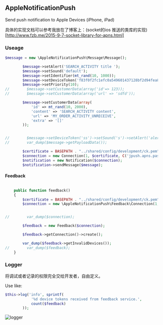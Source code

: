 ## AppleNotificationPush
Send push notification to Apple Devices (iPhone, iPad) 

具体的实现文档可以参考我放在了博客上：(socket的ios 推送的类库的实现)[http://www.fzb.me/2015-9-7-socket-library-for-apns.html]


### Useage

```php
$message = new \AppleNotificationPush\Message\Message();

        $message->setAlert('SEARCH_ACTIVITY title ');
        $message->setSound('default');
        $message->setIdentifier(mt_rand(10, 1000));
        $message->setDeviceToken('f83f0f2fc1efc0a549601437128bf2d94fea83b4c31b0750d3d9f8f98d5e7a87');
        $message->setPriority(10);
//        $message->setCustomerData(array('id'=> 123));
//        $message->setCustomerData(array('url' => 'sdfd'));

        $message->setCustomerData(array(
            'id' => mt_rand(10, 2000),
            'content' => 'SEARCH_ACTIVITY content',
            'url' => 'MY_ORDER_ACTIVITY_UNRECEIVE',
            'extra' => '[]'
        ));


//        $message->setDeviceToken('ss')->setSound('s')->setAlert('alert');
//        var_dump($message->getPayloadData());

        $certificate = BASEPATH . "../shared/config/development/ck.pem";
        $connection = new Connection(1, $certificate, C('jpush.apns.password'));
        $notification = new Notification($connection);
        $notification->sendMessage($message);     
```



#### Feedback

```php

    public function feedback()
    {
        $certificate = BASEPATH . "../shared/config/development/ck.pem";
        $connection = new \AppleNotificationPush\Feedback\Connection(1, $certificate, C('jpush.apns.password'));


//        var_dump($connection);

        $feedback = new Feedback($connection);

        $feedback->getConnection()->create();

        var_dump($feedback->getInvalidDevices());
//        var_dump($feedback);
    } 
```


### Logger

将调试或者记录的权限完全交给开发者，自由定义。

Use like:

```php
$this->log('info', sprintf(
            '%d device tokens received from feedback service.',
            count($feedback)
        ));
```

![logger](http://7tsys1.com1.z0.glb.clouddn.com/屏幕快照%202015-09-10%20下午1.22.08.png)